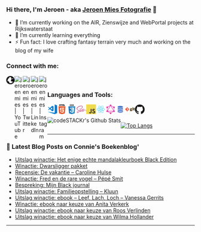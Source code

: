 ### Hi there, I'm Jeroen - aka [Jeroen Mies Fotografie][website] 👋

- 🔭 I’m currently working on the AIR, Zienswijze and WebPortal projects at Rijkswaterstaat
- 🌱 I’m currently learning everything
- ⚡ Fun fact: I love crafting fantasy terrain very much and working on the blog of my wife

### Connect with me:

[<img align="left" alt="jeroenmies" width="22px" src="https://raw.githubusercontent.com/iconic/open-iconic/master/svg/globe.svg" />][website]
[<img align="left" alt="jeroenmies | YouTube" width="22px" src="https://cdn.jsdelivr.net/npm/simple-icons@v3/icons/youtube.svg" />][youtube]
[<img align="left" alt="jeroenmies | Twitter" width="22px" src="https://cdn.jsdelivr.net/npm/simple-icons@v3/icons/twitter.svg" />][twitter]
[<img align="left" alt="jeroenmies | LinkedIn" width="22px" src="https://cdn.jsdelivr.net/npm/simple-icons@v3/icons/linkedin.svg" />][linkedin]
[<img align="left" alt="jeroenmies | Instagram" width="22px" src="https://cdn.jsdelivr.net/npm/simple-icons@v3/icons/instagram.svg" />][instagram]

<br />

### Languages and Tools:

[<img align="left" alt="Visual Studio Code" width="26px" src="https://raw.githubusercontent.com/github/explore/80688e429a7d4ef2fca1e82350fe8e3517d3494d/topics/visual-studio-code/visual-studio-code.png" />][webdevplaylist]
[<img align="left" alt="HTML5" width="26px" src="https://raw.githubusercontent.com/github/explore/80688e429a7d4ef2fca1e82350fe8e3517d3494d/topics/html/html.png" />][webdevplaylist]
[<img align="left" alt="CSS3" width="26px" src="https://raw.githubusercontent.com/github/explore/80688e429a7d4ef2fca1e82350fe8e3517d3494d/topics/css/css.png" />][cssplaylist]
[<img align="left" alt="Sass" width="26px" src="https://raw.githubusercontent.com/github/explore/80688e429a7d4ef2fca1e82350fe8e3517d3494d/topics/sass/sass.png" />][cssplaylist]
[<img align="left" alt="JavaScript" width="26px" src="https://raw.githubusercontent.com/github/explore/80688e429a7d4ef2fca1e82350fe8e3517d3494d/topics/javascript/javascript.png" />][jsplaylist]
[<img align="left" alt="React" width="26px" src="https://raw.githubusercontent.com/github/explore/80688e429a7d4ef2fca1e82350fe8e3517d3494d/topics/react/react.png" />][reactplaylist]
[<img align="left" alt="GraphQL" width="26px" src="https://raw.githubusercontent.com/github/explore/80688e429a7d4ef2fca1e82350fe8e3517d3494d/topics/graphql/graphql.png" />][webdevplaylist]
[<img align="left" alt="SQL" width="26px" src="https://raw.githubusercontent.com/github/explore/80688e429a7d4ef2fca1e82350fe8e3517d3494d/topics/sql/sql.png" />][webdevplaylist]
[<img align="left" alt="Git" width="26px" src="https://raw.githubusercontent.com/github/explore/80688e429a7d4ef2fca1e82350fe8e3517d3494d/topics/git/git.png" />][webdevplaylist]
[<img align="left" alt="GitHub" width="26px" src="https://raw.githubusercontent.com/github/explore/78df643247d429f6cc873026c0622819ad797942/topics/github/github.png" />][webdevplaylist]

<br />
<br />

<img align="left" alt="codeSTACKr's Github Stats" src="https://github-readme-stats.vercel.app/api?username=jeroenmies&show_icons=true&hide_border=true&count_private=true&theme=tokyonight" />

[![Top Langs](https://github-readme-stats.vercel.app/api/top-langs/?username=jeroenmies)](https://github.com/jeroenmies/github-readme-stats)

---

### 📕 Latest Blog Posts on Connie's Boekenblog'
<!-- BLOG-POST-LIST:START -->
- [Uitslag winactie: Het enige echte mandalakleurboek Black Edition](https://conniesboekenblog.nl/2020/10/02/uitslag-winactie-het-enige-echte-mandalakleurboek-black-edition/?utm_source=rss&utm_medium=rss&utm_campaign=uitslag-winactie-het-enige-echte-mandalakleurboek-black-edition)
- [Winactie: Dwarsligger pakket](https://conniesboekenblog.nl/2020/09/30/winactie-dwarsligger-pakket/?utm_source=rss&utm_medium=rss&utm_campaign=winactie-dwarsligger-pakket)
- [Recensie: De vakantie – Caroline Hulse](https://conniesboekenblog.nl/2020/09/29/recensie-de-vakantie-caroline-hulse/?utm_source=rss&utm_medium=rss&utm_campaign=recensie-de-vakantie-caroline-hulse)
- [Winactie: Fred en de rare vogel – Pépé Smit](https://conniesboekenblog.nl/2020/09/29/winactie-fred-en-de-rare-vogel-pepe-smit/?utm_source=rss&utm_medium=rss&utm_campaign=winactie-fred-en-de-rare-vogel-pepe-smit)
- [Bespreking: Mijn Black journal](https://conniesboekenblog.nl/2020/09/28/bespreking-mijn-black-journal/?utm_source=rss&utm_medium=rss&utm_campaign=bespreking-mijn-black-journal)
- [Uitslag winactie: Familieopstelling – Kluun](https://conniesboekenblog.nl/2020/09/27/uitslag-winactie-familieopstelling-kluun/?utm_source=rss&utm_medium=rss&utm_campaign=uitslag-winactie-familieopstelling-kluun)
- [Uitslag winactie: ebook – Leef, Lach, Loch – Vanessa Gerrits](https://conniesboekenblog.nl/2020/09/27/uitslag-winactie-ebook-leef-lach-loch-vanessa-gerrits/?utm_source=rss&utm_medium=rss&utm_campaign=uitslag-winactie-ebook-leef-lach-loch-vanessa-gerrits)
- [Winactie: ebook naar keuze van Anita Verkerk](https://conniesboekenblog.nl/2020/09/27/winactie-ebook-naar-keuze-van-anita-verkerk/?utm_source=rss&utm_medium=rss&utm_campaign=winactie-ebook-naar-keuze-van-anita-verkerk)
- [Uitslag winactie: ebook naar keuze van Roos Verlinden](https://conniesboekenblog.nl/2020/09/26/uitslag-winactie-ebook-naar-keuze-van-roos-verlinden/?utm_source=rss&utm_medium=rss&utm_campaign=uitslag-winactie-ebook-naar-keuze-van-roos-verlinden)
- [Uitslag winactie: ebook naar keuze van Wilma Hollander](https://conniesboekenblog.nl/2020/09/26/uitslag-winactie-ebook-naar-keuze-van-wilma-hollander/?utm_source=rss&utm_medium=rss&utm_campaign=uitslag-winactie-ebook-naar-keuze-van-wilma-hollander)
<!-- BLOG-POST-LIST:END -->

---

[website]: https://jeroenmiesfotografie.nl
[twitter]: https://twitter.com/jeroenmies
[youtube]: https://www.youtube.com/channel/UCdM6wXDAk3Y8_ycxkSfAD7Q
[instagram]: https://www.instagram.com/jeroenmies/
[linkedin]: https://www.linkedin.com/in/jeroenmies/
[webdevplaylist]: https://www.youtube.com/playlist?list=PLlhZGGVFsRrTQQnp_2UwWSoAigm-9_SqR
[jsplaylist]: https://www.youtube.com/playlist?list=PLC5BA7CB1270B2073
[cssplaylist]: https://www.youtube.com/playlist?list=PLlhZGGVFsRrSeV5xra6z-nU60cqompunz
[reactplaylist]: https://www.youtube.com/playlist?list=PLC5BA7CB1270B2073
